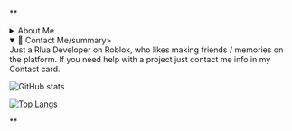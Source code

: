 **

<details><summary>About Me</summary>
<p>


    ```
     "Just a Rlua Developer on Roblox, who likes making friends / memories on the platform. If you need help with a project just contact me info in my Contact card."
    ```

</p>
</details>

<details open>
<summary>📨 Contact Me/summary>
<br>
 Just a Rlua Developer on Roblox, who likes making friends / memories on the platform. If you need help with a project just contact me info in my Contact card.
</details>

![GitHub stats](https://github-readme-stats.vercel.app/api?username=AuthZero&show_icons=true&theme=synthwave)

[![Top Langs](https://github-readme-stats.vercel.app/api/top-langs/?username=AuthZero&theme=synthwave)](https://github.com/anuraghazra/github-readme-stats)


**
